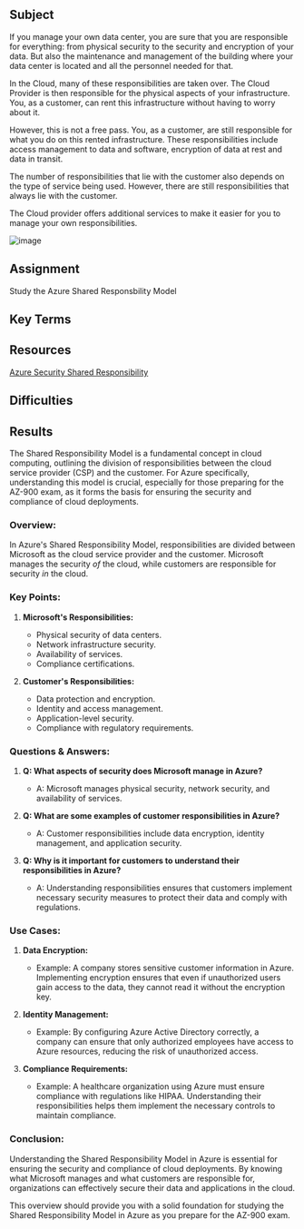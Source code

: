 ## Subject

If you manage your own data center, you are sure that you are responsible for everything: from physical security to the security and encryption of your data. But also the maintenance and management of the building where your data center is located and all the personnel needed for that.

In the Cloud, many of these responsibilities are taken over. The Cloud Provider is then responsible for the physical aspects of your infrastructure. You, as a customer, can rent this infrastructure without having to worry about it.

However, this is not a free pass. You, as a customer, are still responsible for what you do on this rented infrastructure. These responsibilities include access management to data and software, encryption of data at rest and data in transit.

The number of responsibilities that lie with the customer also depends on the type of service being used. However, there are still responsibilities that always lie with the customer.

The Cloud provider offers additional services to make it easier for you to manage your own responsibilities.

![image](https://github.com/techgrounds/cloud-assignments-E28MS/assets/151161141/7c38817d-93bc-4cb2-b486-6c54e92c2bb8)


## Assignment

Study the Azure Shared Responsbility Model

##  Key Terms

##  Resources

[Azure Security Shared Responsibility](https://learn.microsoft.com/en-us/azure/security/fundamentals/shared-responsibility)

##  Difficulties

##  Results

The Shared Responsibility Model is a fundamental concept in cloud computing, outlining the division of responsibilities between the cloud service provider (CSP) and the customer. For Azure specifically, understanding this model is crucial, especially for those preparing for the AZ-900 exam, as it forms the basis for ensuring the security and compliance of cloud deployments.

### Overview:

In Azure's Shared Responsibility Model, responsibilities are divided between Microsoft as the cloud service provider and the customer. Microsoft manages the security *of* the cloud, while customers are responsible for security *in* the cloud.

### Key Points:

1. **Microsoft's Responsibilities:**
   - Physical security of data centers.
   - Network infrastructure security.
   - Availability of services.
   - Compliance certifications.

2. **Customer's Responsibilities:**
   - Data protection and encryption.
   - Identity and access management.
   - Application-level security.
   - Compliance with regulatory requirements.

### Questions & Answers:

1. **Q: What aspects of security does Microsoft manage in Azure?**
   - A: Microsoft manages physical security, network security, and availability of services.

2. **Q: What are some examples of customer responsibilities in Azure?**
   - A: Customer responsibilities include data encryption, identity management, and application security.

3. **Q: Why is it important for customers to understand their responsibilities in Azure?**
   - A: Understanding responsibilities ensures that customers implement necessary security measures to protect their data and comply with regulations.

### Use Cases:

1. **Data Encryption:**
   - Example: A company stores sensitive customer information in Azure. Implementing encryption ensures that even if unauthorized users gain access to the data, they cannot read it without the encryption key.

2. **Identity Management:**
   - Example: By configuring Azure Active Directory correctly, a company can ensure that only authorized employees have access to Azure resources, reducing the risk of unauthorized access.

3. **Compliance Requirements:**
   - Example: A healthcare organization using Azure must ensure compliance with regulations like HIPAA. Understanding their responsibilities helps them implement the necessary controls to maintain compliance.

### Conclusion:

Understanding the Shared Responsibility Model in Azure is essential for ensuring the security and compliance of cloud deployments. By knowing what Microsoft manages and what customers are responsible for, organizations can effectively secure their data and applications in the cloud.

This overview should provide you with a solid foundation for studying the Shared Responsibility Model in Azure as you prepare for the AZ-900 exam.
